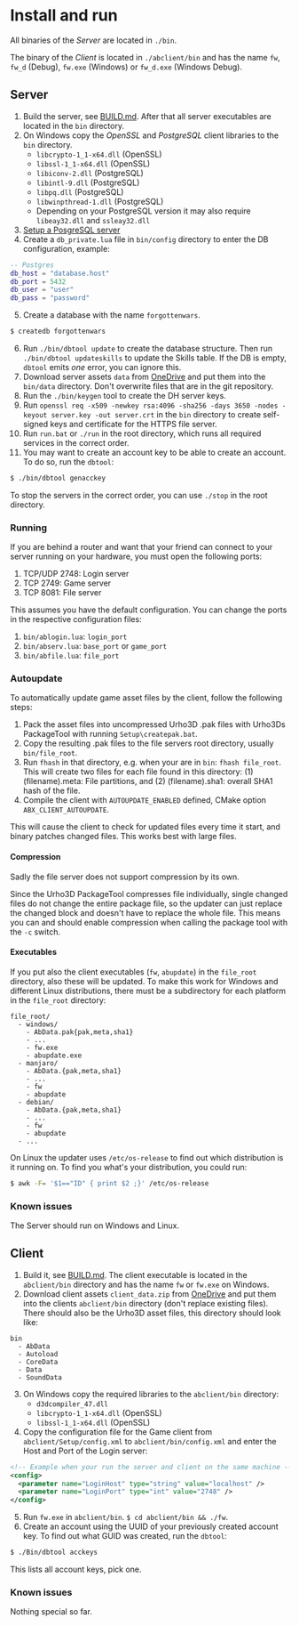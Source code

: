 # Install and run

All binaries of the *Server* are located in `./bin`.

The binary of the *Client* is located in `./abclient/bin` and has the name
`fw`, `fw_d` (Debug), `fw.exe` (Windows) or `fw_d.exe` (Windows Debug).

## Server

1. Build the server, see [BUILD.md](BUILD.md). After that all server executables are located in the `bin` directory.
2. On Windows copy the *OpenSSL* and *PostgreSQL* client libraries to the `bin` directory.
    * `libcrypto-1_1-x64.dll` (OpenSSL)
    * `libssl-1_1-x64.dll` (OpenSSL)
    * `libiconv-2.dll` (PostgreSQL)
    * `libintl-9.dll` (PostgreSQL)
    * `libpq.dll` (PostgreSQL)
    * `libwinpthread-1.dll` (PostgreSQL)
    * Depending on your PostgreSQL version it may also require `libeay32.dll` and `ssleay32.dll`
3. [Setup a PosgreSQL server](https://wiki.archlinux.org/index.php/PostgreSQL)
4. Create a `db_private.lua` file in `bin/config` directory to enter the DB configuration, example:
~~~lua
-- Postgres
db_host = "database.host"
db_port = 5432
db_user = "user"
db_pass = "password"
~~~
5. Create a database with the name `forgottenwars`.
~~~sh
$ createdb forgottenwars
~~~
6. Run `./bin/dbtool update` to create the database structure. Then run `./bin/dbtool updateskills` to update the Skills table. If the DB is empty, `dbtool` emits *one* error, you can ignore this.
7. Download server assets `data` from [OneDrive](https://1drv.ms/f/s!Ajy_fJI3BLBobOAOXZ47wtBgdBg) and put them into the `bin/data` directory. Don't overwrite files that are in the git repository.
8. Run the `./bin/keygen` tool to create the DH server keys.
9. Run `openssl req -x509 -newkey rsa:4096 -sha256 -days 3650 -nodes -keyout server.key -out server.crt` in the `bin` directory to create self-signed keys and certificate for the HTTPS file server.
10. Run `run.bat` or `./run` in the root directory, which runs all required services in the correct order.
11. You may want to create an account key to be able to create an account. To do so, run the `dbtool`:
~~~sh
$ ./bin/dbtool genacckey
~~~

To stop the servers in the correct order, you can use `./stop` in the root directory.

### Running

If you are behind a router and want that your friend can connect to your server running on your hardware, you must open the following ports:

1. TCP/UDP 2748: Login server
2. TCP 2749: Game server
3. TCP 8081: File server

This assumes you have the default configuration. You can change the ports in the respective configuration files:

1. `bin/ablogin.lua`: `login_port`
2. `bin/abserv.lua`: `base_port` or `game_port`
3. `bin/abfile.lua`: `file_port`

### Autoupdate

To automatically update game asset files by the client, follow the following steps:

1. Pack the asset files into uncompressed Urho3D .pak files with Urho3Ds PackageTool with running `Setup\createpak.bat`.
2. Copy the resulting .pak files to the file servers root directory, usually `bin/file_root`.
3. Run `fhash` in that directory, e.g. when your are in `bin`: `fhash file_root`. This will create two files for each file found in this directory: (1) (filename).meta: File partitions, and (2) (filename).sha1: overall SHA1 hash of the file.
4. Compile the client with `AUTOUPDATE_ENABLED` defined, CMake option `ABX_CLIENT_AUTOUPDATE`.

This will cause the client to check for updated files every time it start, and binary
patches changed files. This works best with large files.

#### Compression

Sadly the file server does not support compression by its own.

Since the Urho3D PackageTool compresses file individually, single changed files
do not change the entire package file, so the updater can just replace the changed
block and doesn't have to replace the whole file. This means you can and should
enable compression when calling the package tool with the `-c` switch.

#### Executables

If you put also the client executables (`fw`, `abupdate`) in the `file_root` directory,
also these will be updated. To make this work for Windows and different Linux distributions,
there must be a subdirectory for each platform in the `file_root` directory:

~~~plain
file_root/
  - windows/
    - AbData.pak{pak,meta,sha1}
    - ...
    - fw.exe
    - abupdate.exe
  - manjaro/
    - AbData.{pak,meta,sha1}
    - ...
    - fw
    - abupdate
  - debian/
    - AbData.{pak,meta,sha1}
    - ...
    - fw
    - abupdate
  - ...
~~~

On Linux the updater uses `/etc/os-release` to find out which distribution is it running on.
To find you what's your distribution, you could run:
~~~sh
$ awk -F= '$1=="ID" { print $2 ;}' /etc/os-release
~~~

### Known issues

The Server should run on Windows and Linux.

## Client

1. Build it, see [BUILD.md](BUILD.md). The client executable is located in the `abclient/bin` directory and has the name `fw` or `fw.exe` on Windows.
2. Download client assets `client_data.zip` from [OneDrive](https://1drv.ms/f/s!Ajy_fJI3BLBobOAOXZ47wtBgdBg) and put them into the clients `abclient/bin` directory (don't replace existing files). There should also be the Urho3D asset files, this directory should look like:
~~~plain
bin
  - AbData
  - Autoload
  - CoreData
  - Data
  - SoundData
~~~
3. On Windows copy the required libraries to the `abclient/bin` directory:
    * `d3dcompiler_47.dll`
    * `libcrypto-1_1-x64.dll` (OpenSSL)
    * `libssl-1_1-x64.dll` (OpenSSL)
4. Copy the configuration file for the Game client from `abclient/Setup/config.xml` to `abclient/bin/config.xml` and enter the Host and Port of the Login server:
~~~xml
<!-- Example when your run the server and client on the same machine -->
<config>
  <parameter name="LoginHost" type="string" value="localhost" />
  <parameter name="LoginPort" type="int" value="2748" />
</config>
~~~
5. Run `fw.exe` in `abclient/bin`. `$ cd abclient/bin && ./fw`.
6. Create an account using the UUID of your previously created account key. To find out what GUID was created, run the `dbtool`:
~~~sh
$ ./Bin/dbtool acckeys
~~~
This lists all account keys, pick one.

### Known issues

Nothing special so far.

